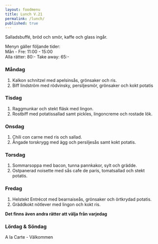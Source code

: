 ```yaml
---
layout: foodmenu
title: Lunch V.21
permalink: /lunch/
published: true
---
```

Salladsbuffé, bröd och smör, kaffe och glass ingår.

Menyn gäller följande tider:  
Mån - Fre: 11:00 - 15:00  
Alla rätter: 80:- Take away: 65:- 

### Måndag

1. Kalkon schnitzel med apelsinsås, grönsaker och ris.
2. Biff lindström med rödvinsky, persiljesmör, grönsaker och kokt potatis

### Tisdag

1. Raggmunkar och stekt fläsk med lingon.
2. Rostbiff med potatissallad samt pickles, lingoncreme och rostade lök.


### Onsdag

1. Chili con carne med ris och sallad.
2. Ångade torskrygg med ägg och persiljesås samt kokt potatis.

### Torsdag

 1. Sommarsoppa med bacon, tunna pannkakor, sylt och grädde.
 2. Ostpanerad noisette med sås cafe de paris, tomatsallad och stekt potatis.

### Fredag

1. Helstekt Entrécot med bearnaiseås, grönsaker och örtkrydad potatis.
2. Gräddkokt nötlever med lingon och kokt ris.

  **Det finns även andra rätter att välja från varjedag**

### Lördag & Söndag
A la Carte - Välkommen
